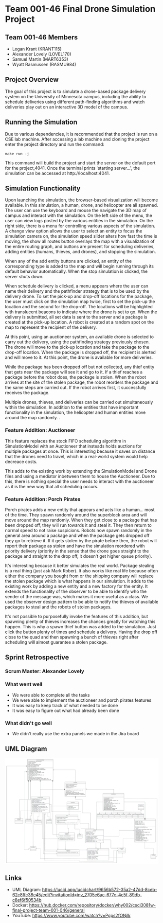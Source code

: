 # Team 001-46 Final Drone Simulation Project

## Team 001-46 Members
- Logan Krant (KRANT115)
- Alexander Lovely (LOVEL170)
- Samuel Martin (MART6353)
- Wyatt Rasmussen (RASMU984)

## Project Overview
The goal of this project is to simulate a drone-based package delivery system on the University of Minnesota campus, including the ability to schedule deliveries using different path-finding algorithms and watch deliveries play out on an interactive 3D model of the campus. 

## Running the Simulation
Due to various dependencies, it is recommended that the project is run on a CSE lab machine. After accessing a lab machine and cloning the project enter the project directory and run the command:
```
make run -j
```
This command will build the project and start the server on the default port for the project,4041. Once the terminal prints 'starting server...', the simulation can be accessed at http://localhost:4041. 

## Simulation Functionality
Upon launching the simulation, the browser-based visualization will become available. In this simulation, a human, drone, and helicopter are all spawned. The user can use the keyboard and mouse the navigate the 3D map of campus and interact with the simulation. On the left side of the menu, the user can view logs posted by the various entities in the simulation. On the right side, there is a menu for controlling various aspects of the simulation. A change view option allows the user to select an entity to focus the simulation camera on, the simulation speed slider alters how fast the time is moving, the show all routes button overlays the map with a visualization of the entire routing graph, and buttons are present for scheduling deliveries, adding entities (humans, thieves, and drones), and stopping the simulation. 

When any of the add entity buttons are clicked, an entity of the corresponding type is added to the map and will begin running through its default behavior automatically. When the stop simulation is clicked, the server shuts down.

When schedule delivery is clicked, a menu appears where the user can name their delivery and the pathfinder strategy that is to be used by the delivery drone. To set the pick-up and drop-off locations for the package, the user must click on the simulation map twice, first to set the pick-up the location and the second for the drop-off. The locations will be highlighted with translucent beacons to indicate where the drone is set to go. When the delivery is submitted, all set data is sent to the server and a package is created at the pick-up location. A robot is created at a random spot on the map to represent the recipient of the delivery.

At this point, using an auctioneer system, an available drone is selected to carry out the delivery, using the pathfinding strategy previously chosen. The drone will move to the pick-up location and take the package to the drop-off location. When the package is dropped off, the recipient is alerted and will move to it. At this point, the drone is available for more deliveries.

While the package has been dropped off but not collected, any thief entity that gets near the package will see it and go to it. If a thief reaches a package before the robot does, the package is stolen. When the robot arrives at the site of the stolen package, the robot reorders the package and the same steps are carried out. If the robot arrives first, it successfully receives the package.

Multiple drones, thieves, and deliveries can be carried out simultaneously within the simulation. In addition to the entities that have important functionality in the simulation, the helicopter and human entities move around the map randomly.
. 
### Feature Addition: Auctioneer
This feature replaces the stock FIFO scheduling algorithm in SimulationModel with an Auctioneer that insteads holds auctions for multiple packages at once. This is interesting because it saves on distance that the drones need to travel, which in a real-world system would help decreace costs.

This adds to the existing work by extending the SimulationModel and Drone files and using a mediator inbetween them to house the Auctioneer. Due to this, there is nothing special the user needs to interact with the auctioneer as it is the new way that all scheduling occurs.

### Feature Addition: Porch Pirates
Porch pirates adds a new entity that appears and acts like a human... most of the time. They spawn randomly around the superblock area and will move around the map randomly. When they get close to a package that has been dropped off, they will run towards it and steal it. They then return to normal speed to not raise suspicions. Robots now spawn randomly in the general area around a package and when the package gets dropped off they go to retrieve it. If it gets stolen by the pirate before then, the robot will report their package as stolen and have the simulation reordered with priority delivery (priority in the sense that the drone goes straight to the package and straight to the drop off, it doesn't get higher queue priority). 

It's interesting because it better simulates the real world. Package stealing is a real thing (just ask Mark Rober). It also works like real life because often either the company you bought from or the shipping company will replace the stolen package which is what happens in our simulation. It adds to the existing work by adding a new entity and a new factory for the entity. It extends the functionality of the observer to be able to identify who the sender of the message was, which makes it more useful as a class. We used the observer design pattern to be able to notify the thieves of available packages to steal and the robots of stolen packages. 

It's not possible to purposefully invoke the features of this addition, but spawning plenty of thieves increases the chances greatly for watching this happen. This is why a spawn thief button was added to the simulation. Just click the button plenty of times and schedule a delivery. Having the drop off close to the quad and then spawning a bunch of thieves right after scheduling will almost guarantee a stolen package.

## Sprint Retrospective
### Scrum Master: Alexander Lovely
### What went well
- We were able to complete all the tasks
- We were able to implement the auctioneer and porch pirates features
- It was easy to keep track of what needed to be done
- It was easy to figure out what had already been done

### What didn't go well
- We didn't really use the extra panels we made in the Jira board

## UML Diagram
![](UMLDiagram.jpeg)

## Links
- UML Diagram: https://lucid.app/lucidchart/9656b572-35a2-47dd-8ceb-62c8ffc38e45/edit?invitationId=inv_2705e6ac-677c-4c5f-89db-c8ef6f50534b
- Docker: https://hub.docker.com/repository/docker/why002/csci3081w-final-project-team-001-046/general
- YouTube: https://www.youtube.com/watch?v=Pgps2fONjlk
